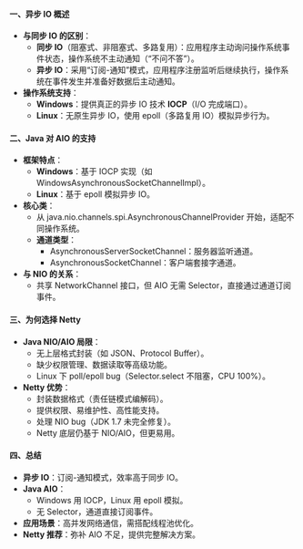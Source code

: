 
#### 一、异步 IO 概述

- **与同步 IO 的区别**：
    - **同步 IO**（阻塞式、非阻塞式、多路复用）：应用程序主动询问操作系统事件状态，操作系统不主动通知（“不问不答”）。
    - **异步 IO**：采用“订阅-通知”模式，应用程序注册监听后继续执行，操作系统在事件发生并准备好数据后主动通知。
- **操作系统支持**：
    - **Windows**：提供真正的异步 IO 技术 **IOCP**（I/O 完成端口）。
    - **Linux**：无原生异步 IO，使用 epoll（多路复用 IO）模拟异步行为。

#### 二、Java 对 AIO 的支持

- **框架特点**：
    - **Windows**：基于 IOCP 实现（如 WindowsAsynchronousSocketChannelImpl）。
    - **Linux**：基于 epoll 模拟异步 IO。
- **核心类**：
    - 从 java.nio.channels.spi.AsynchronousChannelProvider 开始，适配不同操作系统。
    - **通道类型**：
        - AsynchronousServerSocketChannel：服务器监听通道。
        - AsynchronousSocketChannel：客户端套接字通道。
- **与 NIO 的关系**：
    - 共享 NetworkChannel 接口，但 AIO 无需 Selector，直接通过通道订阅事件。

#### 三、为何选择 Netty

- **Java NIO/AIO 局限**：
    - 无上层格式封装（如 JSON、Protocol Buffer）。
    - 缺少权限管理、数据读取等高级功能。
    - Linux 下 poll/epoll bug（Selector.select 不阻塞，CPU 100%）。
- **Netty 优势**：
    - 封装数据格式（责任链模式编解码）。
    - 提供权限、易维护性、高性能支持。
    - 处理 NIO bug（JDK 1.7 未完全修复）。
    - Netty 底层仍基于 NIO/AIO，但更易用。

#### 四、总结

- **异步 IO**：订阅-通知模式，效率高于同步 IO。
- **Java AIO**：
    - Windows 用 IOCP，Linux 用 epoll 模拟。
    - 无 Selector，通道直接订阅事件。
- **应用场景**：高并发网络通信，需搭配线程池优化。
- **Netty 推荐**：弥补 AIO 不足，提供完整解决方案。
